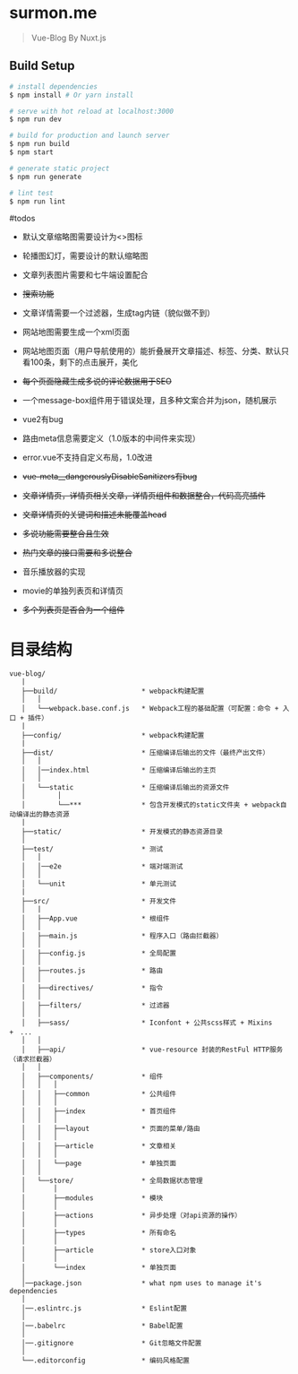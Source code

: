 # surmon.me

> Vue-Blog By Nuxt.js

## Build Setup

``` bash
# install dependencies
$ npm install # Or yarn install

# serve with hot reload at localhost:3000
$ npm run dev

# build for production and launch server
$ npm run build
$ npm start

# generate static project
$ npm run generate

# lint test
$ npm run lint
```

#todos

- 默认文章缩略图需要设计为<>图标
- 轮播图幻灯，需要设计的默认缩略图
- 文章列表图片需要和七牛端设置配合

- ~~搜索功能~~
- 文章详情需要一个过滤器，生成tag内链（貌似做不到）
- 网站地图需要生成一个xml页面
- 网站地图页面（用户导航使用的）能折叠展开文章描述、标签、分类、默认只看100条，剩下的点击展开，美化
- ~~每个页面隐藏生成多说的评论数据用于SEO~~
- 一个message-box组件用于错误处理，且多种文案合并为json，随机展示

- vue2有bug
- 路由meta信息需要定义（1.0版本的中间件来实现）
- error.vue不支持自定义布局，1.0改进
- ~~vue-meta__dangerouslyDisableSanitizers有bug~~

- ~~文章详情页，详情页相关文章，详情页组件和数据整合，代码高亮插件~~
- ~~文章详情页的关键词和描述未能覆盖head~~
- ~~多说功能需要整合且生效~~
- ~~热门文章的接口需要和多说整合~~

- 音乐播放器的实现
- movie的单独列表页和详情页
- ~~多个列表页是否合为一个组件~~

# 目录结构
```
vue-blog/
   |
   ├──build/                     * webpack构建配置
   │   │
   │   └──webpack.base.conf.js   * Webpack工程的基础配置（可配置：命令 + 入口 + 插件）
   |
   ├──config/                    * webpack构建配置
   |
   ├──dist/                      * 压缩编译后输出的文件（最终产出文件）
   │   │
   │   │──index.html             * 压缩编译后输出的主页
   │   │
   │   └──static                 * 压缩编译后输出的资源文件
   │        │
   │        └──***               * 包含开发模式的static文件夹 + webpack自动编译出的静态资源
   |
   ├──static/                    * 开发模式的静态资源目录
   │
   ├──test/                      * 测试
   │   │
   │   │──e2e                    * 端对端测试
   │   │
   │   └──unit                   * 单元测试
   |
   ├──src/                       * 开发文件
   │   |
   │   ├──App.vue                * 根组件
   │   │
   │   ├──main.js                * 程序入口（路由拦截器）
   │   │
   │   ├──config.js              * 全局配置
   │   │
   │   ├──routes.js              * 路由
   │   │
   │   ├──directives/            * 指令
   │   │
   │   ├──filters/               * 过滤器
   │   │
   │   ├──sass/                  * Iconfont + 公共scss样式 + Mixins +　...
   │   │
   │   ├──api/                   * vue-resource 封装的RestFul HTTP服务（请求拦截器）
   │   │
   │   ├──components/            * 组件
   │   │   │
   │   │   ├──common             * 公共组件
   │   │   │
   │   │   ├──index              * 首页组件
   │   │   │
   │   │   ├──layout             * 页面的菜单/路由
   │   │   │
   │   │   ├──article            * 文章相关
   │   │   │
   │   │   └──page               * 单独页面
   │   │
   │   └──store/                 * 全局数据状态管理
   │       │
   │       ├──modules            * 模块
   │       │
   │       ├──actions            * 异步处理（对api资源的操作）
   │       │
   │       ├──types              * 所有命名
   │       │
   │       ├──article            * store入口对象
   │       │
   │       └──index              * 单独页面
   │
   │──package.json               * what npm uses to manage it's dependencies
   │
   │──.eslintrc.js               * Eslint配置
   │
   │──.babelrc                   * Babel配置
   │
   │──.gitignore                 * Git忽略文件配置
   │
   └──.editorconfig              * 编码风格配置
